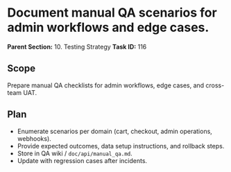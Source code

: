 # Document manual QA scenarios for admin workflows and edge cases.

**Parent Section:** 10. Testing Strategy
**Task ID:** 116

## Scope
Prepare manual QA checklists for admin workflows, edge cases, and cross-team UAT.

## Plan
- Enumerate scenarios per domain (cart, checkout, admin operations, webhooks).
- Provide expected outcomes, data setup instructions, and rollback steps.
- Store in QA wiki / `doc/api/manual_qa.md`.
- Update with regression cases after incidents.
